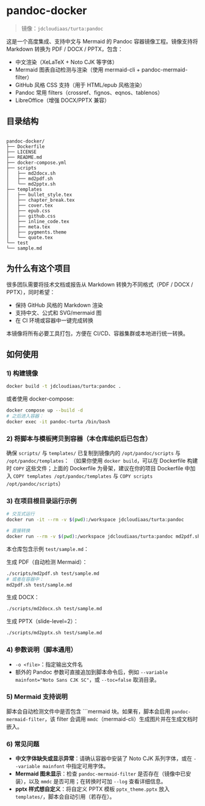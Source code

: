 # pandoc-docker

> 镜像：`jdcloudiaas/turta:pandoc`

这是一个高度集成、支持中文与 Mermaid 的 Pandoc 容器镜像工程。镜像支持将 Markdown 转换为 PDF / DOCX / PPTX，包含：

- 中文渲染（XeLaTeX + Noto CJK 等字体）
- Mermaid 图表自动检测与渲染（使用 mermaid-cli + pandoc-mermaid-filter）
- GitHub 风格 CSS 支持（用于 HTML/epub 风格渲染）
- Pandoc 常用 filters（crossref、fignos、eqnos、tablenos）
- LibreOffice（增强 DOCX/PPTX 兼容）

## 目录结构

````

pandoc-docker/
├── Dockerfile
├── LICENSE
├── README.md
├── docker-compose.yml
├── scripts
│   ├── md2docx.sh
│   ├── md2pdf.sh
│   └── md2pptx.sh
├── templates
│   ├── bullet_style.tex
│   ├── chapter_break.tex
│   ├── cover.tex
│   ├── epub.css
│   ├── github.css
│   ├── inline_code.tex
│   ├── meta.tex
│   ├── pygments.theme
│   └── quote.tex
└── test
└── sample.md

````

## 为什么有这个项目

很多团队需要将技术文档或报告从 Markdown 转换为不同格式（PDF / DOCX / PPTX），同时希望：

- 保持 GitHub 风格的 Markdown 渲染
- 支持中文、公式和 SVG/mermaid 图
- 在 CI 环境或容器中一键完成转换

本镜像将所有必要工具打包，方便在 CI/CD、容器集群或本地进行统一转换。

## 如何使用

### 1) 构建镜像

```bash
docker build -t jdcloudiaas/turta:pandoc .
````

或者使用 docker-compose:

```bash
docker compose up --build -d
# 之后进入容器：
docker exec -it pandoc-turta /bin/bash
```

### 2) 将脚本与模板拷贝到容器（本仓库组织后已包含）

确保 `scripts/` 与 `templates/` 已复制到镜像内的 `/opt/pandoc/scripts` 与 `/opt/pandoc/templates`：
（如果你使用 `docker build`，可以在 Dockerfile 构建时 `COPY` 这些文件；上面的 Dockerfile 为骨架，建议在你的项目 Dockerfile 中加入 `COPY templates /opt/pandoc/templates` 与 `COPY scripts /opt/pandoc/scripts`）

### 3) 在项目根目录运行示例


```bash
# 交互式运行
docker run -it --rm -v $(pwd):/workspace jdcloudiaas/turta:pandoc

# 直接转换
docker run --rm -v $(pwd):/workspace jdcloudiaas/turta:pandoc md2pdf.sh input.md
```

本仓库包含示例 `test/sample.md`：

生成 PDF（自动检测 Mermaid）：

```bash
./scripts/md2pdf.sh test/sample.md
# 或者在容器中：
md2pdf.sh test/sample.md
```

生成 DOCX：

```bash
./scripts/md2docx.sh test/sample.md
```

生成 PPTX（slide-level=2）：

```bash
./scripts/md2pptx.sh test/sample.md
```

### 4) 参数说明（脚本通用）

* `-o <file>`：指定输出文件名
* 额外的 Pandoc 参数可直接追加到脚本命令后，例如 `--variable mainfont="Noto Sans CJK SC"`，或 `--toc=false` 取消目录。

### 5) Mermaid 支持说明

脚本会自动检测文件中是否包含 ```mermaid 块。如果有，脚本会启用 `pandoc-mermaid-filter`，该 filter 会调用 `mmdc`（mermaid-cli）生成图片并在生成文档时嵌入。

### 6) 常见问题

* **中文字体缺失或显示异常**：请确认容器中安装了 Noto CJK 系列字体，或在 `--variable mainfont` 中指定可用字体。
* **Mermaid 图未显示**：检查 `pandoc-mermaid-filter` 是否存在（镜像中已安装），以及 `mmdc` 是否可用；在转换时可加 `--log` 查看详细信息。
* **pptx 样式想自定义**：将自定义 PPTX 模板 `pptx_theme.pptx` 放入 `templates/`，脚本会自动引用（若存在）。

